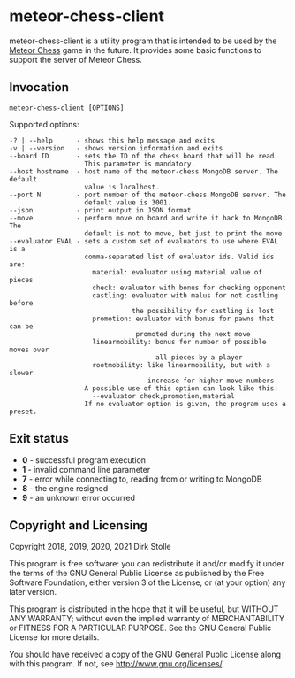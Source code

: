 # meteor-chess-client

meteor-chess-client is a utility program that is intended to be used by the
[Meteor Chess](https://github.com/striezel/meteor-chess) game in the future.
It provides some basic functions to support the server of Meteor Chess.

## Invocation

    meteor-chess-client [OPTIONS]

Supported options:

    -? | --help      - shows this help message and exits
    -v | --version   - shows version information and exits
    --board ID       - sets the ID of the chess board that will be read.
                       This parameter is mandatory.
    --host hostname  - host name of the meteor-chess MongoDB server. The default
                       value is localhost.
    --port N         - port number of the meteor-chess MongoDB server. The
                       default value is 3001.
    --json           - print output in JSON format
    --move           - perform move on board and write it back to MongoDB. The
                       default is not to move, but just to print the move.
    --evaluator EVAL - sets a custom set of evaluators to use where EVAL is a
                       comma-separated list of evaluator ids. Valid ids are:
                         material: evaluator using material value of pieces
                         check: evaluator with bonus for checking opponent
                         castling: evaluator with malus for not castling before
                                   the possibility for castling is lost
                         promotion: evaluator with bonus for pawns that can be
                                    promoted during the next move
                         linearmobility: bonus for number of possible moves over
                                         all pieces by a player
                         rootmobility: like linearmobility, but with a slower
                                       increase for higher move numbers
                       A possible use of this option can look like this:
                         --evaluator check,promotion,material
                       If no evaluator option is given, the program uses a preset.

## Exit status

* **0** - successful program execution
* **1** - invalid command line parameter
* **7** - error while connecting to, reading from or writing to MongoDB
* **8** - the engine resigned
* **9** - an unknown error occurred

## Copyright and Licensing

Copyright 2018, 2019, 2020, 2021  Dirk Stolle

This program is free software: you can redistribute it and/or modify
it under the terms of the GNU General Public License as published by
the Free Software Foundation, either version 3 of the License, or
(at your option) any later version.

This program is distributed in the hope that it will be useful,
but WITHOUT ANY WARRANTY; without even the implied warranty of
MERCHANTABILITY or FITNESS FOR A PARTICULAR PURPOSE.  See the
GNU General Public License for more details.

You should have received a copy of the GNU General Public License
along with this program.  If not, see <http://www.gnu.org/licenses/>.
